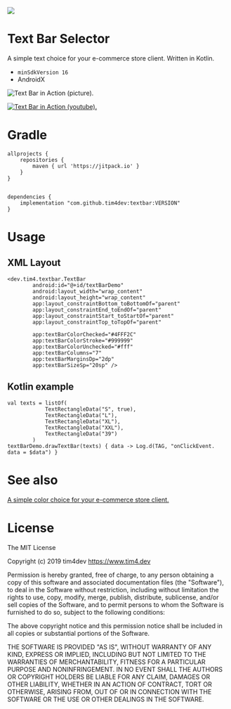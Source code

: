 
[![](https://jitpack.io/v/tim4dev/textbar.svg)](https://jitpack.io/#tim4dev/textbar)

# Text Bar Selector

A simple text choice for your e-commerce store client. Written in Kotlin.

 - `minSdkVersion 16`
 - AndroidX

![Text Bar in Action (picture).](https://res.cloudinary.com/ddhl2pupw/image/upload/v1571757921/library-textbar/Screenshot_1.png)


[![Text Bar in Action (youtube).](https://img.youtube.com/vi/AJa6G4DF41s/0.jpg)](https://www.youtube.com/watch?v=AJa6G4DF41s)

# Gradle

    allprojects {
        repositories {
    	    maven { url 'https://jitpack.io' }
    	}
    }


    dependencies {
        implementation "com.github.tim4dev:textbar:VERSION"
    }    
            
    
    

# Usage

## XML Layout

    <dev.tim4.textbar.TextBar
            android:id="@+id/textBarDemo"
            android:layout_width="wrap_content"
            android:layout_height="wrap_content"
            app:layout_constraintBottom_toBottomOf="parent"
            app:layout_constraintEnd_toEndOf="parent"
            app:layout_constraintStart_toStartOf="parent"
            app:layout_constraintTop_toTopOf="parent"
    
            app:textBarColorChecked="#4FFF2C"
            app:textBarColorStroke="#999999"
            app:textBarColorUnchecked="#fff"
            app:textBarColumns="7"
            app:textBarMarginsDp="2dp"
            app:textBarSizeSp="20sp" />

## Kotlin example

    val texts = listOf(
                TextRectangleData("S", true),
                TextRectangleData("L"),
                TextRectangleData("XL"),
                TextRectangleData("XXL"),
                TextRectangleData("39")
            )
    textBarDemo.drawTextBar(texts) { data -> Log.d(TAG, "onClickEvent. data = $data") }

# See also

[A simple color choice for your e-commerce store client.](https://github.com/tim4dev/colorbar)    

# License

The MIT License

Copyright (c) 2019 tim4dev https://www.tim4.dev

Permission is hereby granted, free of charge, to any person obtaining a copy
of this software and associated documentation files (the "Software"), to deal
in the Software without restriction, including without limitation the rights
to use, copy, modify, merge, publish, distribute, sublicense, and/or sell
copies of the Software, and to permit persons to whom the Software is
furnished to do so, subject to the following conditions:

The above copyright notice and this permission notice shall be included in
all copies or substantial portions of the Software.

THE SOFTWARE IS PROVIDED "AS IS", WITHOUT WARRANTY OF ANY KIND, EXPRESS OR
IMPLIED, INCLUDING BUT NOT LIMITED TO THE WARRANTIES OF MERCHANTABILITY,
FITNESS FOR A PARTICULAR PURPOSE AND NONINFRINGEMENT. IN NO EVENT SHALL THE
AUTHORS OR COPYRIGHT HOLDERS BE LIABLE FOR ANY CLAIM, DAMAGES OR OTHER
LIABILITY, WHETHER IN AN ACTION OF CONTRACT, TORT OR OTHERWISE, ARISING FROM,
OUT OF OR IN CONNECTION WITH THE SOFTWARE OR THE USE OR OTHER DEALINGS IN
THE SOFTWARE.
